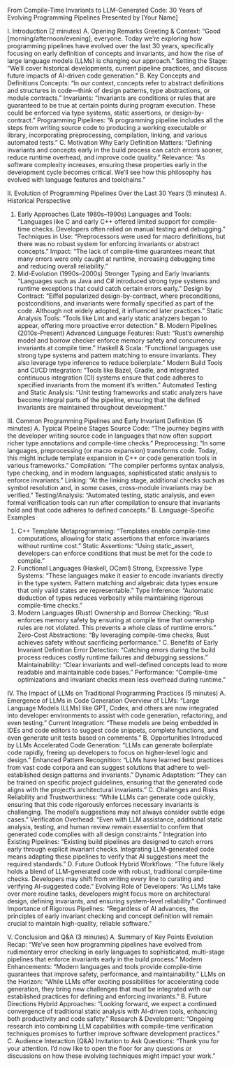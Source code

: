 From Compile-Time Invariants to LLM-Generated Code: 30 Years of Evolving Programming Pipelines
Presented by [Your Name]

I. Introduction (2 minutes)
A. Opening Remarks
Greeting & Context:
“Good [morning/afternoon/evening], everyone. Today we’re exploring how programming pipelines have evolved over the last 30 years, specifically focusing on early definition of concepts and invariants, and how the rise of large language models (LLMs) is changing our approach.”
Setting the Stage:
“We’ll cover historical developments, current pipeline practices, and discuss future impacts of AI-driven code generation.”
B. Key Concepts and Definitions
Concepts:
“In our context, concepts refer to abstract definitions and structures in code—think of design patterns, type abstractions, or module contracts.”
Invariants:
“Invariants are conditions or rules that are guaranteed to be true at certain points during program execution. These could be enforced via type systems, static assertions, or design-by-contract.”
Programming Pipelines:
“A programming pipeline includes all the steps from writing source code to producing a working executable or library, incorporating preprocessing, compilation, linking, and various automated tests.”
C. Motivation
Why Early Definition Matters:
“Defining invariants and concepts early in the build process can catch errors sooner, reduce runtime overhead, and improve code quality.”
Relevance:
“As software complexity increases, ensuring these properties early in the development cycle becomes critical. We’ll see how this philosophy has evolved with language features and toolchains.”

II. Evolution of Programming Pipelines Over the Last 30 Years (5 minutes)
A. Historical Perspective
1. Early Approaches (Late 1980s–1990s)
Languages and Tools:
“Languages like C and early C++ offered limited support for compile-time checks. Developers often relied on manual testing and debugging.”
Techniques in Use:
“Preprocessors were used for macro definitions, but there was no robust system for enforcing invariants or abstract concepts.”
Impact:
“The lack of compile-time guarantees meant that many errors were only caught at runtime, increasing debugging time and reducing overall reliability.”
2. Mid-Evolution (1990s–2000s)
Stronger Typing and Early Invariants:
“Languages such as Java and C# introduced strong type systems and runtime exceptions that could catch certain errors early.”
Design by Contract:
“Eiffel popularized design-by-contract, where preconditions, postconditions, and invariants were formally specified as part of the code. Although not widely adopted, it influenced later practices.”
Static Analysis Tools:
“Tools like Lint and early static analyzers began to appear, offering more proactive error detection.”
B. Modern Pipelines (2010s–Present)
Advanced Language Features:
Rust:
“Rust’s ownership model and borrow checker enforce memory safety and concurrency invariants at compile time.”
Haskell & Scala:
“Functional languages use strong type systems and pattern matching to ensure invariants. They also leverage type inference to reduce boilerplate.”
Modern Build Tools and CI/CD Integration:
“Tools like Bazel, Gradle, and integrated continuous integration (CI) systems ensure that code adheres to specified invariants from the moment it’s written.”
Automated Testing and Static Analysis:
“Unit testing frameworks and static analyzers have become integral parts of the pipeline, ensuring that the defined invariants are maintained throughout development.”

III. Common Programming Pipelines and Early Invariant Definition (5 minutes)
A. Typical Pipeline Stages
Source Code:
“The journey begins with the developer writing source code in languages that now often support richer type annotations and compile-time checks.”
Preprocessing:
“In some languages, preprocessing (or macro expansion) transforms code. Today, this might include template expansion in C++ or code generation tools in various frameworks.”
Compilation:
“The compiler performs syntax analysis, type checking, and in modern languages, sophisticated static analysis to enforce invariants.”
Linking:
“At the linking stage, additional checks such as symbol resolution and, in some cases, cross-module invariants may be verified.”
Testing/Analysis:
“Automated testing, static analysis, and even formal verification tools can run after compilation to ensure that invariants hold and that code adheres to defined concepts.”
B. Language-Specific Examples
1. C++
Template Metaprogramming:
“Templates enable compile-time computations, allowing for static assertions that enforce invariants without runtime cost.”
Static Assertions:
“Using static_assert, developers can enforce conditions that must be met for the code to compile.”
2. Functional Languages (Haskell, OCaml)
Strong, Expressive Type Systems:
“These languages make it easier to encode invariants directly in the type system. Pattern matching and algebraic data types ensure that only valid states are representable.”
Type Inference:
“Automatic deduction of types reduces verbosity while maintaining rigorous compile-time checks.”
3. Modern Languages (Rust)
Ownership and Borrow Checking:
“Rust enforces memory safety by ensuring at compile time that ownership rules are not violated. This prevents a whole class of runtime errors.”
Zero-Cost Abstractions:
“By leveraging compile-time checks, Rust achieves safety without sacrificing performance.”
C. Benefits of Early Invariant Definition
Error Detection:
“Catching errors during the build process reduces costly runtime failures and debugging sessions.”
Maintainability:
“Clear invariants and well-defined concepts lead to more readable and maintainable code bases.”
Performance:
“Compile-time optimizations and invariant checks mean less overhead during runtime.”

IV. The Impact of LLMs on Traditional Programming Practices (5 minutes)
A. Emergence of LLMs in Code Generation
Overview of LLMs:
“Large Language Models (LLMs) like GPT, Codex, and others are now integrated into developer environments to assist with code generation, refactoring, and even testing.”
Current Integration:
“These models are being embedded in IDEs and code editors to suggest code snippets, complete functions, and even generate unit tests based on comments.”
B. Opportunities Introduced by LLMs
Accelerated Code Generation:
“LLMs can generate boilerplate code rapidly, freeing up developers to focus on higher-level logic and design.”
Enhanced Pattern Recognition:
“LLMs have learned best practices from vast code corpora and can suggest solutions that adhere to well-established design patterns and invariants.”
Dynamic Adaptation:
“They can be trained on specific project guidelines, ensuring that the generated code aligns with the project’s architectural invariants.”
C. Challenges and Risks
Reliability and Trustworthiness:
“While LLMs can generate code quickly, ensuring that this code rigorously enforces necessary invariants is challenging. The model’s suggestions may not always consider subtle edge cases.”
Verification Overhead:
“Even with LLM assistance, additional static analysis, testing, and human review remain essential to confirm that generated code complies with all design constraints.”
Integration into Existing Pipelines:
“Existing build pipelines are designed to catch errors early through explicit invariant checks. Integrating LLM-generated code means adapting these pipelines to verify that AI suggestions meet the required standards.”
D. Future Outlook
Hybrid Workflows:
“The future likely holds a blend of LLM-generated code with robust, traditional compile-time checks. Developers may shift from writing every line to curating and verifying AI-suggested code.”
Evolving Role of Developers:
“As LLMs take over more routine tasks, developers might focus more on architectural design, defining invariants, and ensuring system-level reliability.”
Continued Importance of Rigorous Pipelines:
“Regardless of AI advances, the principles of early invariant checking and concept definition will remain crucial to maintain high-quality, reliable software.”

V. Conclusion and Q&A (3 minutes)
A. Summary of Key Points
Evolution Recap:
“We’ve seen how programming pipelines have evolved from rudimentary error checking in early languages to sophisticated, multi-stage pipelines that enforce invariants early in the build process.”
Modern Enhancements:
“Modern languages and tools provide compile-time guarantees that improve safety, performance, and maintainability.”
LLMs on the Horizon:
“While LLMs offer exciting possibilities for accelerating code generation, they bring new challenges that must be integrated with our established practices for defining and enforcing invariants.”
B. Future Directions
Hybrid Approaches:
“Looking forward, we expect a continued convergence of traditional static analysis with AI-driven tools, enhancing both productivity and code safety.”
Research & Development:
“Ongoing research into combining LLM capabilities with compile-time verification techniques promises to further improve software development practices.”
C. Audience Interaction (Q&A)
Invitation to Ask Questions:
“Thank you for your attention. I’d now like to open the floor for any questions or discussions on how these evolving techniques might impact your work.”

